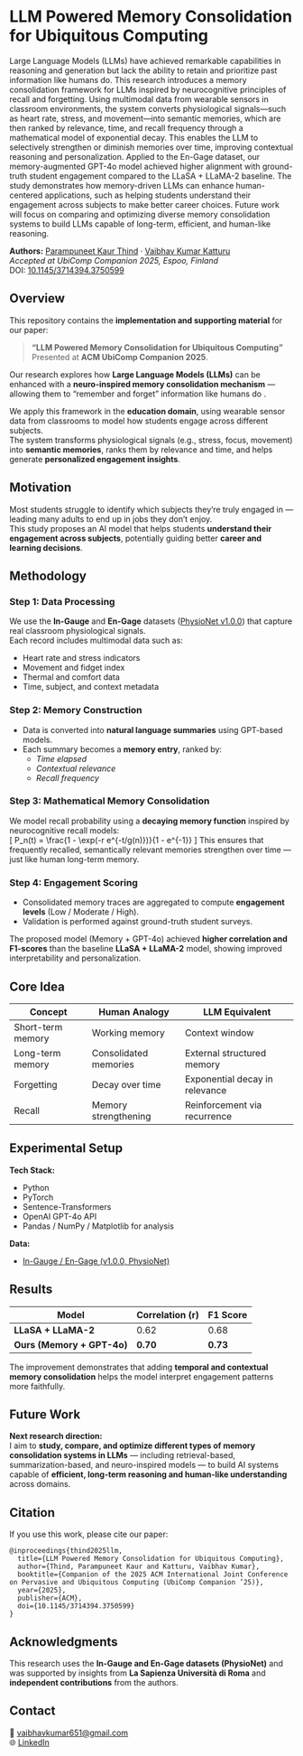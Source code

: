 # LLM Powered Memory Consolidation for Ubiquitous Computing 
Large Language Models (LLMs) have achieved remarkable capabilities in reasoning and generation but lack the ability to retain and prioritize past information like humans do. This research introduces a memory consolidation framework for LLMs inspired by neurocognitive principles of recall and forgetting. Using multimodal data from wearable sensors in classroom environments, the system converts physiological signals—such as heart rate, stress, and movement—into semantic memories, which are then ranked by relevance, time, and recall frequency through a mathematical model of exponential decay. This enables the LLM to selectively strengthen or diminish memories over time, improving contextual reasoning and personalization. Applied to the En-Gage dataset, our memory-augmented GPT-4o model achieved higher alignment with ground-truth student engagement compared to the LLaSA + LLaMA-2 baseline. The study demonstrates how memory-driven LLMs can enhance human-centered applications, such as helping students understand their engagement across subjects to make better career choices. Future work will focus on comparing and optimizing diverse memory consolidation systems to build LLMs capable of long-term, efficient, and human-like reasoning.

**Authors:** [Parampuneet Kaur Thind](mailto:Parampuneet.thind@uniroma1.it) · [Vaibhav Kumar Katturu](mailto:vaibhavkumar651@gmail.com)  
*Accepted at UbiComp Companion 2025, Espoo, Finland*  
DOI: [10.1145/3714394.3750599](https://doi.org/10.1145/3714394.3750599)

## Overview  
This repository contains the **implementation and supporting material** for our paper:  
> **“LLM Powered Memory Consolidation for Ubiquitous Computing”**  
> Presented at **ACM UbiComp Companion 2025**.

Our research explores how **Large Language Models (LLMs)** can be enhanced with a **neuro-inspired memory consolidation mechanism** — allowing them to “remember and forget” information like humans do .  

We apply this framework in the **education domain**, using wearable sensor data from classrooms to model how students engage across different subjects.  
The system transforms physiological signals (e.g., stress, focus, movement) into **semantic memories**, ranks them by relevance and time, and helps generate **personalized engagement insights**.  

## Motivation  
Most students struggle to identify which subjects they’re truly engaged in — leading many adults to end up in jobs they don’t enjoy.  
This study proposes an AI model that helps students **understand their engagement across subjects**, potentially guiding better **career and learning decisions**.  

## Methodology  
### Step 1: Data Processing  
We use the **In-Gauge** and **En-Gage** datasets ([PhysioNet v1.0.0](https://physionet.org/content/in-gauge-and-en-gage/1.0.0/)) that capture real classroom physiological signals.  
Each record includes multimodal data such as:  
- Heart rate and stress indicators  
- Movement and fidget index  
- Thermal and comfort data  
- Time, subject, and context metadata  

### Step 2: Memory Construction  
- Data is converted into **natural language summaries** using GPT-based models.  
- Each summary becomes a **memory entry**, ranked by:  
  - *Time elapsed*  
  - *Contextual relevance*  
  - *Recall frequency*  

### Step 3: Mathematical Memory Consolidation  
We model recall probability using a **decaying memory function** inspired by neurocognitive recall models:  
\[
P_n(t) = \frac{1 - \exp(-r e^{-t/g(n)})}{1 - e^{-1}}
\]
This ensures that frequently recalled, semantically relevant memories strengthen over time — just like human long-term memory.

### Step 4: Engagement Scoring  
- Consolidated memory traces are aggregated to compute **engagement levels** (Low / Moderate / High).  
- Validation is performed against ground-truth student surveys.  

The proposed model (Memory + GPT-4o) achieved **higher correlation and F1-scores** than the baseline **LLaSA + LLaMA-2** model, showing improved interpretability and personalization.

## Core Idea  
| Concept | Human Analogy | LLM Equivalent |
|----------|----------------|----------------|
| Short-term memory | Working memory | Context window |
| Long-term memory | Consolidated memories | External structured memory |
| Forgetting | Decay over time | Exponential decay in relevance |
| Recall | Memory strengthening | Reinforcement via recurrence |

## Experimental Setup  
**Tech Stack:**  
- Python   
- PyTorch   
- Sentence-Transformers   
- OpenAI GPT-4o API  
- Pandas / NumPy / Matplotlib for analysis   

**Data:**  
- [In-Gauge / En-Gage (v1.0.0, PhysioNet)](https://physionet.org/content/in-gauge-and-en-gage/1.0.0/)   

## Results  
| Model | Correlation (r) | F1 Score |
|--------|-----------------|----------|
| **LLaSA + LLaMA-2** | 0.62 | 0.68 |
| **Ours (Memory + GPT-4o)** | **0.70** | **0.73** |

The improvement demonstrates that adding **temporal and contextual memory consolidation** helps the model interpret engagement patterns more faithfully.

## Future Work  
**Next research direction:**  
I aim to **study, compare, and optimize different types of memory consolidation systems in LLMs** — including retrieval-based, summarization-based, and neuro-inspired models — to build AI systems capable of **efficient, long-term reasoning and human-like understanding** across domains.

## Citation  
If you use this work, please cite our paper:  
```
@inproceedings{thind2025llm,
  title={LLM Powered Memory Consolidation for Ubiquitous Computing},
  author={Thind, Parampuneet Kaur and Katturu, Vaibhav Kumar},
  booktitle={Companion of the 2025 ACM International Joint Conference on Pervasive and Ubiquitous Computing (UbiComp Companion ’25)},
  year={2025},
  publisher={ACM},
  doi={10.1145/3714394.3750599}
}
```

## Acknowledgments  
This research uses the **In-Gauge and En-Gage datasets (PhysioNet)** and was supported by insights from **La Sapienza Università di Roma** and **independent contributions** from the authors.

## Contact  
📧 vaibhavkumar651@gmail.com  
🌐 [LinkedIn](https://www.linkedin.com/in/vaibhav-katturu-559787185/)
